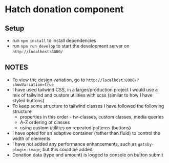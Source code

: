 # Hatch donation component

## Setup
- run `npm install` to install dependencies
- run `npm run develop` to start the development server on `http://localhost:8000/`

## NOTES
- To view the design variation, go to `http://localhost:8000/?showVariation=true`
- I have used tailwind CSS, in a larger/production project I would use a mix of tailwind and custom utilities with scss (similar to how I have styled buttons)
- To keep some structure to tailwind classes I have followed the following structure
    - properties in this order - tw-classes, custom classes, media queries
    - A-Z ordering of classes
    - using custom utilities on repeated patterns (buttons)
- I have opted for an adaptive container (rather than fluid) to control the width of elements
- I have not added any performance enhancements, such as `gatsby-plugin-image`, but this could be added
- Donation data (type and amount) is logged to console on button submit